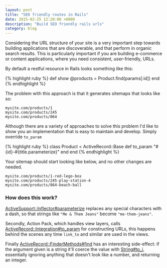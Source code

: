 ```yaml
---
layout: post
title: "SEO friendly routes in Rails"
date: 2015-02-25 12:20:00 +0000
description: "Build SEO friendly rails urls"
category: blog
---
```


Considering the URL structure of your site is a very important step towards building applications that are discoverable, and that perform in organic search results. This is particularly important if you are building e-commerce or content applications, where you need consistent, user-friendly, URLs.

By default a restful resource in Rails looks something like this:

{% highlight ruby %}
def show
  @products = Product.find(params[:id])
end
{% endhighlight %}

The problem with this approach is that it generates sitemaps that looks like so:

```
mysite.com/products/1
mysite.com/products/245
mysite.com/products/864
```

Although there are a variety of approaches to solve this problem I'd like to show you an implementation that is easy to maintain and develop. Simply override `to_param`

{% highlight ruby %}
class Product < ActiveRecord::Base
  def to_param
    "#{id}-#{title.parameterize}"
  end
end
{% endhighlight %}

Your sitemap should start looking like below, and no other changes are needed.

```
mysite.com/products/1-red-lego-box
mysite.com/products/245-play-station-4
mysite.com/products/864-beach-ball
```


### How does this work?

[ActiveSupport::Inflector#parameterize](http://api.rubyonrails.org/classes/ActiveSupport/Inflector.html#method-i-parameterize) replaces any special characters with a dash, so that strings like `"Me & Them Jeans"` become `"me-them-jeans"`.

Secondly, Action Pack, which handles view layers, calls [ActiveRecord::Integration#to_param](http://api.rubyonrails.org/classes/ActiveRecord/Integration.html#method-i-to_param) for constructing URLs, this happens behind the scenes any time `link_to` and similar are used in the views.

Finally [ActiveRecord::FinderMethods#find](http://api.rubyonrails.org/classes/ActiveRecord/FinderMethods.html#method-i-find) has an interesting side-effect: if the argument given is a string it'll coerce the value with [String#to_i](http://ruby-doc.org//core-2.2.0/String.html#method-i-to_i), essentially ignoring anything that doesn't look like a number, and returning an integer.
